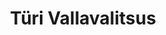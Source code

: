 ---
title: Türi Vallavalitsus
description: Türi Vallavalitsus
maintainer_name: Katrin Keevend
maintainer_email: Katrin.Keevend@tyri.ee
---